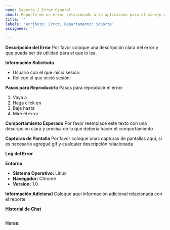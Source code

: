 ```yaml
---
name: Soporte / Error General
about: Reporte de un error relacionado a la aplicación para el manejo de soporte
title: ''
labels: 'Atributo: Error, Departamento: Soporte'
assignees: ''

---
```


**Descripción del Error**
Por favor coloque una descripción clara del error y que pueda ser de utilidad para el que lo lea. 

**Información Solicitada**
- Usuario con el que inició sesión: 
- Rol con el que inició sesión:

**Pasos para Reproducirlo**
Pasos para reproducir el error:
1. Vaya a 
2. Haga click en 
3. Baje hasta 
4. Mire el error

**Comportamiento Esperado**
Por favor reemplace este texto con una descripción clara y precisa de lo que debería hacer el comportamiento

**Capturas de Pantalla**
Por favor coloque unas capturas de pantallas aquí, si es necesario agregué gif y cualquier descripción relacionada

**Log del Error**

**Entorno**
 - **Sistema Operativo:** Linux
 - **Navegador:** Chrome
 - **Version:** 1.0

**Información Adicional**
Coloque aquí información adicional relacionada con el reporte


**Historial de Chat**
```

```

**Horas:**
